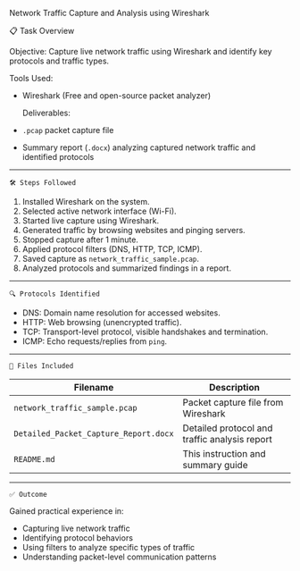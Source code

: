 Network Traffic Capture and Analysis using Wireshark

📋 Task Overview

   Objective:    Capture live network traffic using Wireshark and identify key protocols and traffic types.

   Tools Used:     
- Wireshark (Free and open-source packet analyzer)

   Deliverables:     
- `.pcap` packet capture file  
- Summary report (`.docx`) analyzing captured network traffic and identified protocols

---

    🛠️ Steps Followed

1.    Installed Wireshark    on the system.
2.    Selected active network interface    (Wi-Fi).
3.    Started live capture    using Wireshark.
4.    Generated traffic    by browsing websites and pinging servers.
5.    Stopped capture    after 1 minute.
6.    Applied protocol filters    (DNS, HTTP, TCP, ICMP).
7.    Saved capture as    `network_traffic_sample.pcap`.
8.    Analyzed protocols    and summarized findings in a report.

---

    🔍 Protocols Identified

-    DNS:    Domain name resolution for accessed websites.
-    HTTP:    Web browsing (unencrypted traffic).
-    TCP:    Transport-level protocol, visible handshakes and termination.
-    ICMP:    Echo requests/replies from `ping`.

---

    📄 Files Included

| Filename                         | Description                                      |
|----------------------------------|--------------------------------------------------|
| `network_traffic_sample.pcap`    | Packet capture file from Wireshark              |
| `Detailed_Packet_Capture_Report.docx` | Detailed protocol and traffic analysis report   |
| `README.md`                      | This instruction and summary guide              |

---

    ✅ Outcome

Gained practical experience in:
- Capturing live network traffic
- Identifying protocol behaviors
- Using filters to analyze specific types of traffic
- Understanding packet-level communication patterns
